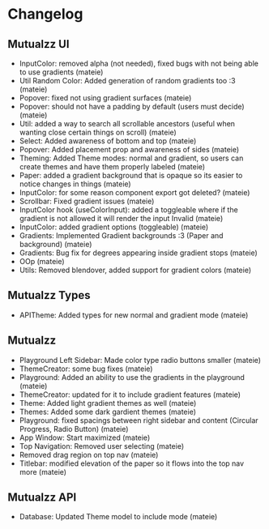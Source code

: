 # Changelog

## Mutualzz UI

- InputColor: removed alpha (not needed), fixed bugs with not being able to use gradients (mateie)
- Util Random Color: Added generation of random gradients too :3 (mateie)
- Popover: fixed not using gradient surfaces (mateie)
- Popover: should not have a padding by default (users must decide) (mateie)
- Util: added a way to search all scrollable ancestors (useful when wanting close certain things on scroll) (mateie)
- Select: Added awareness of bottom and top (mateie)
- Popover: Added placement prop and awareness of sides (mateie)
- Theming: Added Theme modes: normal and gradient, so users can create themes and have them properly labeled (mateie)
- Paper: added a gradient background that is opaque so its easier to notice changes in things (mateie)
- InputColor: for some reason component export got deleted? (mateie)
- Scrollbar: Fixed gradient issues (mateie)
- InputColor hook (useColorInput): added a toggleable where if the gradient is not allowed it will render the input Invalid (mateie)
- InputColor: added gradient options (toggleable) (mateie)
- Gradients: Implemented Gradient backgrounds :3 (Paper and background) (mateie)
- Gradients: Bug fix for degrees appearing inside gradient stops (mateie)
- OOp (mateie)
- Utils: Removed blendover, added support for gradient colors (mateie)

## Mutualzz Types

- APITheme: Added types for new normal and gradient mode (mateie)

## Mutualzz

- Playground Left Sidebar: Made color type radio buttons smaller (mateie)
- ThemeCreator: some bug fixes (mateie)
- Playground: Added an ability to use the gradients in the playground (mateie)
- ThemeCreator: updated for it to include gradient features (mateie)
- Theme: Added light gradient themes as well (mateie)
- Themes: Added some dark gardient themes (mateie)
- Playground: fixed spacings between right sidebar and content (Circular Progress, Radio Button) (mateie)
- App Window: Start maximized (mateie)
- Top Navigation: Removed user selecting (mateie)
- Removed drag region on top nav (mateie)
- Titlebar: modified elevation of the paper so it flows into the top nav more (mateie)

## Mutualzz API

- Database: Updated Theme model to include mode (mateie)
